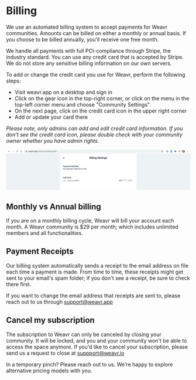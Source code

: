 # Billing

We use an automated billing system to accept payments for Weavr communities. Amounts can be billed on either a monthly or annual basis.  If you choose to be billed annually, you'll receive one free month.

We handle all payments with full PCI-compliance through Stripe, the industry standard. You can use any credit card that is accepted by Stripe. We do not store any sensitive billing information on our own servers.

To add or change the credit card you use for Weavr, perform the following steps:

- Visit weavr.app on a desktop and sign in
- Click on the gear icon in the top-right corner, or click on the menu in the top-left corner menu and choose "Community Settings"
- On the next page, click on the credit card icon in the upper right corner
- Add or update your card there

*Please note, only admins can add and edit credit card information. If you don’t see the credit card icon, please double check with your community owner whether you have admin rights.* 

![Billing Settings](/images/billing-settings.png)

## Monthly vs Annual billing
If you are on a monthly billing cycle, Weavr will bill your account each month. A Weavr community is $29 per month; which includes unlimited members and all functionalities. 

## Payment Receipts
Our billing system automatically sends a receipt to the email address on file each time a payment is made. From time to time, these receipts might get sent to your email's spam folder; if you don't see a receipt, be sure to check there first.

If you want to change the email address that receipts are sent to, please reach out to us through support@weavr.app

## Cancel my subscription
The subscription to Weavr can only be canceled by closing your community. It will be locked, and you and your community won't be able to access the space anymore. 
If you'd like to cancel your subscription, please send us a request to close at suppport@weavr.io

In a temporary pinch? Please reach out to us. We're happy to explore alternative pricing models with you.

